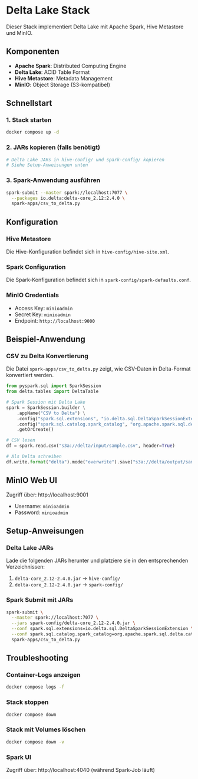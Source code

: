 # Delta Lake Stack

Dieser Stack implementiert Delta Lake mit Apache Spark, Hive Metastore und MinIO.

## Komponenten

- **Apache Spark**: Distributed Computing Engine
- **Delta Lake**: ACID Table Format
- **Hive Metastore**: Metadata Management
- **MinIO**: Object Storage (S3-kompatibel)

## Schnellstart

### 1. Stack starten
```bash
docker compose up -d
```

### 2. JARs kopieren (falls benötigt)
```bash
# Delta Lake JARs in hive-config/ und spark-config/ kopieren
# Siehe Setup-Anweisungen unten
```

### 3. Spark-Anwendung ausführen
```bash
spark-submit --master spark://localhost:7077 \
  --packages io.delta:delta-core_2.12:2.4.0 \
  spark-apps/csv_to_delta.py
```

## Konfiguration

### Hive Metastore
Die Hive-Konfiguration befindet sich in `hive-config/hive-site.xml`.

### Spark Configuration
Die Spark-Konfiguration befindet sich in `spark-config/spark-defaults.conf`.

### MinIO Credentials
- Access Key: `minioadmin`
- Secret Key: `minioadmin`
- Endpoint: `http://localhost:9000`

## Beispiel-Anwendung

### CSV zu Delta Konvertierung
Die Datei `spark-apps/csv_to_delta.py` zeigt, wie CSV-Daten in Delta-Format konvertiert werden.

```python
from pyspark.sql import SparkSession
from delta.tables import DeltaTable

# Spark Session mit Delta Lake
spark = SparkSession.builder \
    .appName("CSV to Delta") \
    .config("spark.sql.extensions", "io.delta.sql.DeltaSparkSessionExtension") \
    .config("spark.sql.catalog.spark_catalog", "org.apache.spark.sql.delta.catalog.DeltaCatalog") \
    .getOrCreate()

# CSV lesen
df = spark.read.csv("s3a://delta/input/sample.csv", header=True)

# Als Delta schreiben
df.write.format("delta").mode("overwrite").save("s3a://delta/output/sample_delta")
```

## MinIO Web UI

Zugriff über: http://localhost:9001
- Username: `minioadmin`
- Password: `minioadmin`

## Setup-Anweisungen

### Delta Lake JARs
Lade die folgenden JARs herunter und platziere sie in den entsprechenden Verzeichnissen:

1. `delta-core_2.12-2.4.0.jar` → `hive-config/`
2. `delta-core_2.12-2.4.0.jar` → `spark-config/`

### Spark Submit mit JARs
```bash
spark-submit \
  --master spark://localhost:7077 \
  --jars spark-config/delta-core_2.12-2.4.0.jar \
  --conf spark.sql.extensions=io.delta.sql.DeltaSparkSessionExtension \
  --conf spark.sql.catalog.spark_catalog=org.apache.spark.sql.delta.catalog.DeltaCatalog \
  spark-apps/csv_to_delta.py
```

## Troubleshooting

### Container-Logs anzeigen
```bash
docker compose logs -f
```

### Stack stoppen
```bash
docker compose down
```

### Stack mit Volumes löschen
```bash
docker compose down -v
```

### Spark UI
Zugriff über: http://localhost:4040 (während Spark-Job läuft)
